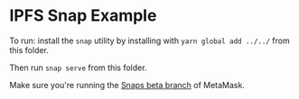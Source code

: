 # IPFS Snap Example

To run: install the `snap` utility by installing with `yarn global add ../../` from this folder.

Then run `snap serve` from this folder.

Make sure you're running the [Snaps beta branch](https://github.com/MetaMask/metamask-snaps-beta) of MetaMask.
